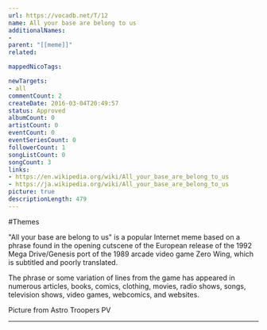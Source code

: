 ```yaml
---
url: https://vocadb.net/T/12
name: All your base are belong to us
additionalNames: 
- 
parent: "[[meme]]"
related:

mappedNicoTags:

newTargets:
- all
commentCount: 2
createDate: 2016-03-04T20:49:57
status: Approved
albumCount: 0
artistCount: 0
eventCount: 0
eventSeriesCount: 0
followerCount: 1
songListCount: 0
songCount: 3
links: 
- https://en.wikipedia.org/wiki/All_your_base_are_belong_to_us
- https://ja.wikipedia.org/wiki/All_your_base_are_belong_to_us
picture: true
descriptionLength: 479
---
```


#Themes

"All your base are belong to us" is a popular Internet meme based on a phrase found in the opening cutscene of the European release of the 1992 Mega Drive/Genesis port of the 1989 arcade video game Zero Wing, which is subtitled and poorly translated.

The phrase or some variation of lines from the game has appeared in numerous articles, books, comics, clothing, movies, radio shows, songs, television shows, video games, webcomics, and websites.

Picture from Astro Troopers PV

---

